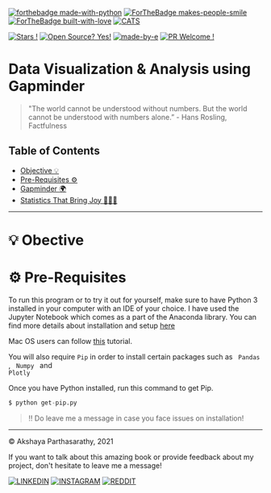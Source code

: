 [![forthebadge made-with-python](http://ForTheBadge.com/images/badges/made-with-python.svg)](https://www.python.org/)
[![ForTheBadge makes-people-smile](http://ForTheBadge.com/images/badges/makes-people-smile.svg)](http://ForTheBadge.com)
[![ForTheBadge built-with-love](http://ForTheBadge.com/images/badges/built-with-love.svg)](https://GitHub.com/Naereen/)
[![CATS](https://forthebadge.com/images/badges/contains-cat-gifs.svg)]()

[![Stars !](https://img.shields.io/badge/Star-If%20Useful-1abc9c.svg)](https://GitHub.com/Naereen/ama) [![Open Source? Yes!](https://badgen.net/badge/Open%20Source%20%3F/Yes%21/blue?icon=github)](https://github.com/Naereen/badges/) [![made-by-e](https://img.shields.io/badge/View-Profile-1f425f.svg)](https://github.com/iaks23)   [![PR Welcome !](https://img.shields.io/badge/PRs-Welcome-1abc9c.svg)](https://GitHub.com/Naereen/ama)

# Data Visualization & Analysis using Gapminder

> "The world cannot be understood without numbers. But the world cannot be understood with numbers alone.” - Hans Rosling, Factfulness

## Table of Contents

* [Objective 💡](#objective)
* [Pre-Requisites ⚙️](#pre-requisite)
* [Gapminder 🌍](#gapminder)
* [Statistics That Bring Joy 🙆🏻‍♀️](#discussion)

----

# 💡 Obective <a name="objective"></a>













# ⚙️ Pre-Requisites 

To run this program or to try it out for yourself, make sure to have Python 3 installed in your computer with an IDE of your choice. I have used the Jupyter Notebook which comes as a part of the Anaconda library. You can find more details about installation and setup [here](https://www.datacamp.com/community/tutorials/installing-anaconda-windows)

Mac OS users can follow [this](https://www.anaconda.com/products/individual-d) tutorial.

You will also require <code>Pip</code> in order to install certain packages such as <code> Pandas </code>, <code> Numpy </code> and <code> Plotly </code>

Once you have Python installed, run this command to get Pip.

```python
$ python get-pip.py
```

> ‼️ Do leave me a message in case you face issues on installation!










---------



© Akshaya Parthasarathy, 2021 

If you want to talk about this amazing book or provide feedback about my project, don't hesitate to leave me a message!

[![LINKEDIN](https://img.shields.io/badge/LinkedIn-0077B5?style=for-the-badge&logo=linkedin&logoColor=white)](https://www.linkedin.com/in/akshaya-parthasarathy23)
[![INSTAGRAM](https://img.shields.io/badge/Instagram-E4405F?style=for-the-badge&logo=instagram&logoColor=white)](https://www.instagram.com/aks_sarathy/)
[![REDDIT](https://img.shields.io/badge/Reddit-FF4500?style=for-the-badge&logo=reddit&logoColor=white)](https://www.reddit.com/user/longstoryshort_)
